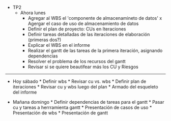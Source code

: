 * TP2
  * Ahora lunes
     * Agregar al WBS el 'componente de almacenamineto de datos'
     x Agergar el caso de uso de almacenamiento de datos
     * Definir el plan de proyecto: CUs en Iteraciones
     * Definir tareas detalladas de las iteraciones de elaboración (primeras dos?)
     * Explicar el WBS en el informe
     * Realizar el gantt de las tareas de la primera iteración, asignando dependencias
     * Resolver el problema de los recursos del gantt 
     * Revisar si se quiere beautifear más los CU y Riesgos
 

--------------------------
 
  * Hoy sábado
        * Definir wbs
        * Revisar cu vs. wbs
        * Definir plan de iteraciones
        * Revisar cu y wbs luego del plan
        * Armado del esqueleto del informe

  * Mañana domingo
        * Definir dependencias de tareas para el gantt
        * Pasar cu y tareas a herrramienta gantt
        * Presentación de casos de uso
        * Presentación de wbs
        * Presentación de gantt

